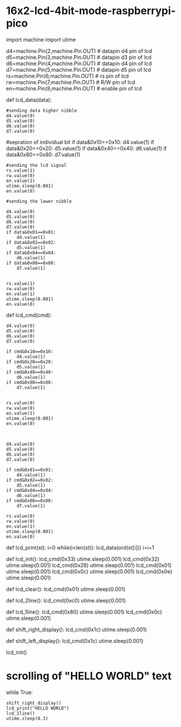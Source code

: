 # 16x2-lcd-4bit-mode-raspberrypi-pico

import machine
import utime

d4=machine.Pin(2,machine.Pin.OUT) # datapin d4 pin of lcd
d5=machine.Pin(3,machine.Pin.OUT) # datapin d3 pin of lcd
d6=machine.Pin(4,machine.Pin.OUT) # datapin d4 pin of lcd
d7=machine.Pin(5,machine.Pin.OUT) # datapin d5 pin of lcd
rs=machine.Pin(6,machine.Pin.OUT) # rs pin of lcd
rw=machine.Pin(7,machine.Pin.OUT) # R/W pin of lcd
en=machine.Pin(8,machine.Pin.OUT) # enable pin of lcd


def lcd_data(data):
    
    #sending data higher nibble
    d4.value(0)
    d5.value(0)
    d6.value(0)
    d7.value(0)
   
   #sepration of individual bit
    if data&0x10==0x10:
        d4.value(1)
    if data&0x20==0x20:
        d5.value(1)
    if data&0x40==0x40:
        d6.value(1)
    if data&0x80==0x80:
        d7.value(1)
    
    #sending the lcd signal 
    rs.value(1)
    rw.value(0)
    en.value(1)
    utime.sleep(0.001)
    en.value(0)
    
    #sending the lower nibble 
    
    d4.value(0)
    d5.value(0)
    d6.value(0)
    d7.value(0)
    if data&0x01==0x01:
        d4.value(1)
    if data&0x02==0x02:
        d5.value(1)
    if data&0x04==0x04:
        d6.value(1)
    if data&0x08==0x08:
        d7.value(1)

   
    rs.value(1)
    rw.value(0)
    en.value(1)
    utime.sleep(0.001)
    en.value(0)
    
def lcd_cmd(cmd):
    
    d4.value(0)
    d5.value(0)
    d6.value(0)
    d7.value(0)
    
    if cmd&0x10==0x10:
        d4.value(1)
    if cmd&0x20==0x20:
        d5.value(1)
    if cmd&0x40==0x40:
        d6.value(1)
    if cmd&0x80==0x80:
        d7.value(1)
        
    
    rs.value(0)
    rw.value(0)
    en.value(1)
    utime.sleep(0.001)
    en.value(0)
    
    
    
    d4.value(0)
    d5.value(0)
    d6.value(0)
    d7.value(0)
    
    if cmd&0x01==0x01:
        d4.value(1)
    if cmd&0x02==0x02:
        d5.value(1)
    if cmd&0x04==0x04:
        d6.value(1)
    if cmd&0x08==0x08:
        d7.value(1)

    rs.value(0)
    rw.value(0)
    en.value(1)
    utime.sleep(0.001)
    en.value(0)


def lcd_print(st):
    i=0
    while(i<len(st)):
        lcd_data(ord(st[i]))
        i=i+1
        
def lcd_init():
    lcd_cmd(0x33)
    utime.sleep(0.001)
    lcd_cmd(0x32)
    utime.sleep(0.001)
    lcd_cmd(0x28)
    utime.sleep(0.001)
    lcd_cmd(0x01)
    utime.sleep(0.001)
    lcd_cmd(0x0c)
    utime.sleep(0.001)
    lcd_cmd(0x0e)
    utime.sleep(0.001)
    
def lcd_clear():
    lcd_cmd(0x01)
    utime.sleep(0.001)
    
def lcd_2line():
    lcd_cmd(0xc0)
    utime.sleep(0.001)
    
def lcd_1line():
    lcd_cmd(0x80)
    utime.sleep(0.001)
    lcd_cmd(0x0c)
    utime.sleep(0.001)

def shift_right_display():
    lcd_cmd(0x1c)
    utime.sleep(0.001)

def shift_left_display():
    lcd_cmd(0x1c)
    utime.sleep(0.001)


lcd_init()
# scrolling of "HELLO WORLD" text
while True:
   
    shift_right_display()
    lcd_print("HELLO WORLD")
    lcd_1line()
    utime.sleep(0.3)
    
        
        
    
    

